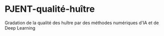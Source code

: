 # PJENT-qualité-huître
Gradation de la qualité des huître par des méthodes numériques d'IA et de Deep Learning 
